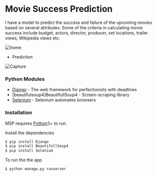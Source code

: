 # Movie Success Prediction
I have a model to predict the success and failure of the upcoming movies based on several attributes. Some of the criteria in calculating movie success include budget, actors, director, producer, set locations, trailer views, Wikipedia views etc.

  
  
![home](https://user-images.githubusercontent.com/16235332/56219920-5edf7680-6089-11e9-8e33-e7fd4ecde2bc.PNG)

- Prediction

![Capture](https://user-images.githubusercontent.com/16235332/56220154-cbf30c00-6089-11e9-8c61-91d3d0498a32.PNG)



### Python Modules


* [Django](https://www.djangoproject.com/) - The web framework for perfectionists with deadlines
* [beautifulsoup4]BeautifullSoup4 - Screen-scraping library
* [Selenium](https://www.seleniumhq.org/) - Selenium automates browsers



### Installation

MSP requires [Python](https://python.org)3+ to run.

Install the dependencies 

```sh
$ pip install Django
$ pip install BeautifullSoup4
$ pip install Selenium
```
To run the the app
```sh
$ python manage.py runserver
```
